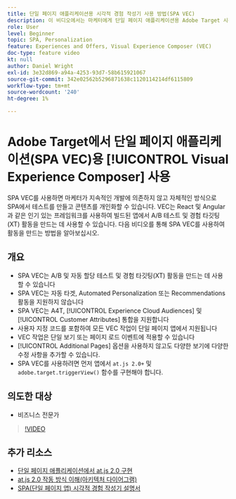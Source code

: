 ```yaml
---
title: 단일 페이지 애플리케이션용 시각적 경험 작성기 사용 방법(SPA VEC)
description: 이 비디오에서는 마케터에게 단일 페이지 애플리케이션용 Adobe Target 시각적 경험 작성기 (SPA VEC)를 소개합니다. SPA VEC를 사용하여 활동을 만드는 방법을 배우려면 이 비디오를 시청하십시오.
role: User
level: Beginner
topic: SPA, Personalization
feature: Experiences and Offers, Visual Experience Composer (VEC)
doc-type: feature video
kt: null
author: Daniel Wright
exl-id: 3e32d869-a94a-4253-93d7-58b615921067
source-git-commit: 342e02562b5296871638c1120114214df6115809
workflow-type: tm+mt
source-wordcount: '240'
ht-degree: 1%

---
```


# Adobe Target에서 단일 페이지 애플리케이션(SPA VEC)용 [!UICONTROL Visual Experience Composer] 사용

SPA VEC를 사용하면 마케터가 지속적인 개발에 의존하지 않고 자체적인 방식으로 SPA에서 테스트를 만들고 콘텐츠를 개인화할 수 있습니다. VEC는 React 및 Angular과 같은 인기 있는 프레임워크를 사용하여 빌드된 앱에서 A/B 테스트 및 경험 타깃팅(XT) 활동을 만드는 데 사용할 수 있습니다. 다음 비디오를 통해 SPA VEC를 사용하여 활동을 만드는 방법을 알아보십시오.

## 개요

* SPA VEC는 A/B 및 자동 할당 테스트 및 경험 타깃팅(XT) 활동을 만드는 데 사용할 수 있습니다
* SPA VEC는 자동 타겟, Automated Personalization 또는 Recommendations 활동을 지원하지 않습니다
* SPA VEC는 A4T, [!UICONTROL Experience Cloud Audiences] 및 [!UICONTROL Customer Attributes] 통합을 지원합니다
* 사용자 지정 코드를 포함하여 모든 VEC 작업이 단일 페이지 앱에서 지원됩니다
* VEC 작업은 단일 보기 또는 페이지 로드 이벤트에 적용할 수 있습니다
* [!UICONTROL Additional Pages] 옵션을 사용하지 않고도 다양한 보기에 다양한 수정 사항을 추가할 수 있습니다.
* SPA VEC를 사용하려면 먼저 앱에서 `at.js 2.0+` 및 `adobe.target.triggerView()` 함수를 구현해야 합니다.

## 의도한 대상

* 비즈니스 전문가

>[!VIDEO](https://video.tv.adobe.com/v/26249?quality=12)


## 추가 리소스

* [단일 페이지 애플리케이션에서 at.js 2.0 구현](../implementation/implement-atjs-20-in-a-single-page-application.md)
* [at.js 2.0 작동 방식 이해(아키텍처 다이어그램)](../implementation/understanding-how-atjs-20-works.md)
* [SPA(단일 페이지 앱) 시각적 경험 작성기 설명서](https://experienceleague.adobe.com/docs/target/using/experiences/spa-visual-experience-composer.html?lang=en)
